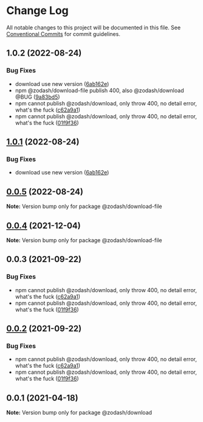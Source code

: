 # Change Log

All notable changes to this project will be documented in this file.
See [Conventional Commits](https://conventionalcommits.org) for commit guidelines.

## 1.0.2 (2022-08-24)


### Bug Fixes

* download use new version ([6ab162e](https://github.com/zcorky/zodash/commit/6ab162ed2e9f7b61a2f71c9cacf9fbfe4a40dd15))
* npm @zodash/download-file publish 400, also @zodash/download @BUG ([9a83bd5](https://github.com/zcorky/zodash/commit/9a83bd5b13559a6fc842e2186d011be79af7ed8e))
* npm cannot publish @zodash/download, only throw 400, no detail error, what's the fuck ([c62a9a1](https://github.com/zcorky/zodash/commit/c62a9a10391845dbbc5a042cce44991446702d38))
* npm cannot publish @zodash/download, only throw 400, no detail error, what's the fuck ([01f9f36](https://github.com/zcorky/zodash/commit/01f9f367a2ca0cbff5c84aba23c0ddda731a8c37))





## [1.0.1](https://github.com/zcorky/zodash/compare/@zodash/download-file@0.0.5...@zodash/download-file@1.0.1) (2022-08-24)


### Bug Fixes

* download use new version ([6ab162e](https://github.com/zcorky/zodash/commit/6ab162ed2e9f7b61a2f71c9cacf9fbfe4a40dd15))





## [0.0.5](https://github.com/zcorky/zodash/compare/@zodash/download-file@0.0.4...@zodash/download-file@0.0.5) (2022-08-24)

**Note:** Version bump only for package @zodash/download-file





## [0.0.4](https://github.com/zcorky/zodash/compare/@zodash/download-file@0.0.3...@zodash/download-file@0.0.4) (2021-12-04)

**Note:** Version bump only for package @zodash/download-file





## 0.0.3 (2021-09-22)


### Bug Fixes

* npm cannot publish @zodash/download, only throw 400, no detail error, what's the fuck ([c62a9a1](https://github.com/zcorky/zodash/commit/c62a9a10391845dbbc5a042cce44991446702d38))
* npm cannot publish @zodash/download, only throw 400, no detail error, what's the fuck ([01f9f36](https://github.com/zcorky/zodash/commit/01f9f367a2ca0cbff5c84aba23c0ddda731a8c37))





## [0.0.2](https://github.com/zcorky/zodash/compare/@zodash/download@0.0.1...@zodash/download@0.0.2) (2021-09-22)


### Bug Fixes

* npm cannot publish @zodash/download, only throw 400, no detail error, what's the fuck ([c62a9a1](https://github.com/zcorky/zodash/commit/c62a9a10391845dbbc5a042cce44991446702d38))
* npm cannot publish @zodash/download, only throw 400, no detail error, what's the fuck ([01f9f36](https://github.com/zcorky/zodash/commit/01f9f367a2ca0cbff5c84aba23c0ddda731a8c37))





## 0.0.1 (2021-04-18)

**Note:** Version bump only for package @zodash/download

